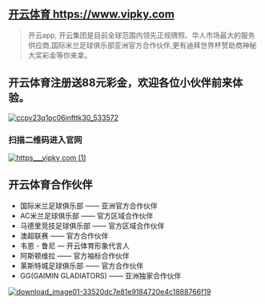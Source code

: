 ## [开云体育 https://www.vipky.com ](https://www.vipky.com)
> 开云app, 开云集团是目前全球范围内领先正规牌照、华人市场最大的服务供应商,国际米兰足球俱乐部亚洲官方合作伙伴,更有迪拜世界杯赞助商神秘大奖彩金等你来拿。
## 开云体育注册送88元彩金，欢迎各位小伙伴前来体验。 
[![ccpv23q1pc06infttk30_533572](https://user-images.githubusercontent.com/115446249/194807705-0ca90464-cb63-40fd-938b-ca33fc1949b7.jpeg)](https://www.vipky.com)
### 扫描二维码进入官网
[![https___vipky com (1)](https://user-images.githubusercontent.com/115446249/194806393-f2aaaf7f-21dc-406e-9e9a-8008c7ca73f8.png)](https://www.vipky.com)

## 开云体育合作伙伴
- 国际米兰足球俱乐部 —— 亚洲官方合作伙伴
- AC米兰足球俱乐部 —— 官方区域合作伙伴
- 马德里竞技足球俱乐部 —— 官方区域合作伙伴
- 澳超联赛 —— 官方合作伙伴
- 韦恩 - 鲁尼  — 开云体育形象代言人
- 阿斯顿维拉 —— 官方袖标合作伙伴
- 莱斯特城足球俱乐部 —— 官方合作伙伴
- GG(GAIMIN GLADIATORS) —— 亚洲独家合作伙伴

[![download_image01-33520dc7e81e9184720e4c1888766f19](https://user-images.githubusercontent.com/115446249/194807701-ef6e8d63-e7b7-496a-a7e4-d89fe10721fe.png)](https://www.vipky.com)


